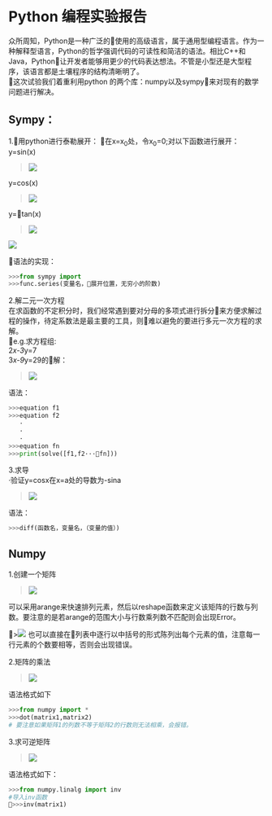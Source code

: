 # Python 编程实验报告

众所周知，Python是一种广泛的使用的高级语言，属于通用型编程语言。作为一种解释型语言，Python的哲学强调代码的可读性和简洁的语法。相比C++和Java，Python让开发者能够用更少的代码表达想法。不管是小型还是大型程序，该语言都是土壤程序的结构清晰明了。    
这次试验我们着重利用python 的两个库：numpy以及sympy来对现有的数学问题进行解决。     

## Sympy：

1.用python进行泰勒展开：
在x=x<sub>0</sub>处，令x<sub>0</sub>=0;对以下函数进行展开：    
y=sin(x)
>![](https://upload.cc/i1/2018/11/17/GNUBsE.png)

y=cos(x)    
>![](https://upload.cc/i1/2018/11/17/RK6tCE.png)

y=tan(x)
>![](https://upload.cc/i1/2018/11/17/BOsJkK.png)    

![](https://upload.cc/i1/2018/11/17/btAiI3.png)    

语法的实现：    
```python
>>>from sympy import
>>>func.series(变量名，展开位置，无穷小的阶数)    
```

2.解二元一次方程    
在求函数的不定积分时，我们经常遇到要对分母的多项式进行拆分来方便求解过程的操作，待定系数法是最主要的工具，则难以避免的要进行多元一次方程的求解。   
e.g.求方程组:    
2*x-3*y=7    
3*x-9*y=29的解：
>![](https://upload.cc/i1/2018/11/17/mjt8TQ.png)

语法：
```python
>>>equation f1
>>>equation f2
   ·
   ·
   ·
>>>equation fn
>>>print(solve([f1,f2···fn]))   
```

3.求导    
·验证y=cosx在x=a处的导数为-sina
>![](https://upload.cc/i1/2018/11/17/OTDAs5.png)    

语法：
```python
>>>diff(函数名，变量名，（变量的值）)
```

## Numpy    
1.创建一个矩阵
>![](https://upload.cc/i1/2018/11/17/WPSqLa.png)

可以采用arange来快速排列元素，然后以reshape函数来定义该矩阵的行数与列数。要注意的是若arange的范围大小与行数乘列数不匹配则会出现Error。    
    
>![](https://upload.cc/i1/2018/11/17/0juIls.png)
也可以直接在列表中逐行以中括号的形式陈列出每个元素的值，注意每一行元素的个数要相等，否则会出现错误。
    
2.矩阵的乘法
>![](https://upload.cc/i1/2018/11/17/WPSqLa.png)

语法格式如下
```python
>>>from numpy import *
>>>dot(matrix1,matrix2)
# 要注意如果矩阵1的列数不等于矩阵2的行数则无法相乘，会报错。
```

3.求可逆矩阵
>![](https://upload.cc/i1/2018/11/17/BgyqPl.png)

语法格式如下：
```python
>>>from numpy.linalg import inv
#导入inv函数    
>>>inv(matrix1)    
```
